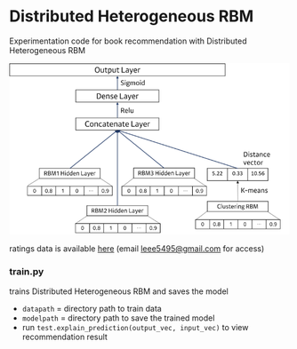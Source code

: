 # Distributed Heterogeneous RBM
Experimentation code for book recommendation with Distributed Heterogeneous RBM

![image](https://github.com/leee5495/Distributed_Heterogeneous_RBM/blob/master/misc/%EB%8F%84%ED%98%95.png)

ratings data is available [here](https://drive.google.com/file/d/1nR7B7fDzwwExYpO70xY6FYTGf3aVXX_T/view?usp=sharing)
(email leee5495@gmail.com for access)

### train.py
trains Distributed Heterogeneous RBM and saves the model
- `datapath` = directory path to train data
- `modelpath` = directory path to save the trained model
- run `test.explain_prediction(output_vec, input_vec)` to view recommendation result
